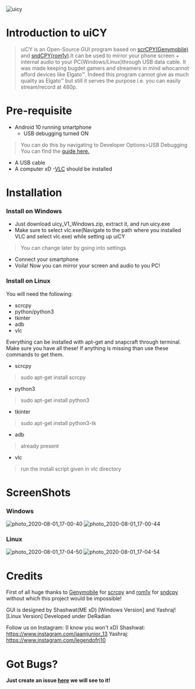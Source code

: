 ![uicy](https://user-images.githubusercontent.com/68629996/89100304-a66f4a80-d413-11ea-94ef-284592389517.png)
# Introduction to uiCY

>uiCY is an Open-Source GUI program based on [scrCPY(Genymobile)](https://github.com/Genymobile/scrcpy) and [sndCPY(rom1v)](https://github.com/rom1v/sndcpy).It can be used to mirror your phone screen + internal audio to your PC(Windows/Linux)through USB data cable. It was made keeping bugdet gamers and streamers in mind whocannot afford devices like Elgato™. Indeed this program cannot give as much quality as Elgato™ but still it serves the purpose  i.e. you can easily stream/record at 480p.
# Pre-requisite
- Android 10 running smartphone
   - USB debugging turned ON 

> You can do this by navigating to Developer Options>USB Debugging
You can find the [guide here.](https://www.howtogeek.com/129728/how-to-access-the-developer-options-menu-and-enable-usb-debugging-on-android-4.2/)
- A USB cable
- A computer xD
  -[VLC](https://www.videolan.org/vlc/) should be installed

# Installation 
### Install on Windows

- Just download uicy_V1_Windows.zip, extract it, and run uicy.exe
- Make sure to select vlc.exe(Navigate to the path where you installed VLC and select vlc.exe) while setting up uiCY
>You can change later by going into settings
- Connect your smartphone
- Voila! Now you can mirror your screen and audio to you PC!

### Install on Linux
 You will need the following:
- scrcpy
- python/python3
- tkinter
- adb
- vlc

Everything can be installed with apt-get and snapcraft through terminal.
Make sure you have all these!
If anything is missing than use these commands to get them.

- scrcpy
>sudo apt-get install scrcpy
- python3
>sudo apt-get install python3
- tkinter
>sudo apt-get install python3-tk
- adb
>already present
- vlc
>run the install script given in vlc directory

# ScreenShots
### Windows
![photo_2020-08-01_17-00-40](https://user-images.githubusercontent.com/68629996/89100908-c35a4c80-d418-11ea-9163-af2bd2efbced.jpg)
![photo_2020-08-01_17-00-44](https://user-images.githubusercontent.com/68629996/89100902-b63d5d80-d418-11ea-847a-e1f2fb693860.jpg)
### Linux
![photo_2020-08-01_17-04-50](https://user-images.githubusercontent.com/68629996/89100940-3368d280-d419-11ea-94fb-04d991e2aced.jpg)
![photo_2020-08-01_17-04-54](https://user-images.githubusercontent.com/68629996/89100943-36fc5980-d419-11ea-9d8a-90addca48de9.jpg)

# Credits
First of all huge thanks to [Genymobile](https://github.com/Genymobile) for [scrcpy](https://github.com/Genymobile/scrcpy) and [rom1v](https://github.com/rom1v) for [sndcpy](https://github.com/rom1v/sndcpy) without which this project would be impossible!

GUI is designed by Shashwat(ME xD)      [Windows Version]
and Yashraj!                                 [Linux Version]
Developed under DeRadian

Follow us on Instagram:   (I know you won't xD)
Shashwat: https://www.instagram.com/jaanijunior_13 
Yashraj:  https://www.instagram.com/legendofrj10

# Got Bugs?
**Just create an issue [here](https://github.com/DeRadian/uicy/issues) we will see to it!**
